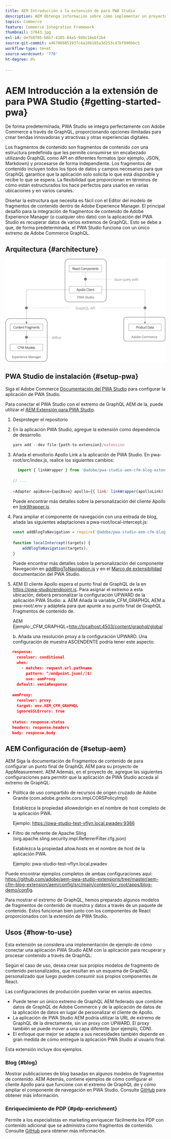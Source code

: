 ```yaml
---
title: AEM Introducción a la extensión de para PWA Studio
description: AEM Obtenga información sobre cómo implementar un proyecto de comercio y contenido sin encabezado de con PWA Studio.
topics: Commerce
feature: Commerce Integration Framework
thumbnail: 37843.jpg
exl-id: de7b8f05-b6b7-4105-84a5-940c16ebf2b4
source-git-commit: a467009851937c4a10b165a3d253c47bf990bbc5
workflow-type: tm+mt
source-wordcount: '770'
ht-degree: 0%

---
```


# AEM Introducción a la extensión de para PWA Studio {#getting-started-pwa}

De forma predeterminada, PWA Studio se integra perfectamente con Adobe Commerce a través de GraphQL, proporcionando opciones ilimitadas para crear tiendas innovadoras y atractivas y otras experiencias digitales.

Los fragmentos de contenido son fragmentos de contenido con una estructura predefinida que les permite consumirse sin encabezado utilizando GraphQL como API en diferentes formatos (por ejemplo, JSON, Markdown) y procesarse de forma independiente. Los fragmentos de contenido incluyen todos los tipos de datos y campos necesarios para que GraphQL garantice que la aplicación solo solicita lo que está disponible y recibe lo que se espera. La flexibilidad que proporcionan en términos de cómo están estructurados los hace perfectos para usarlos en varias ubicaciones y en varios canales.

Diseñar la estructura que necesita es fácil con el Editor del modelo de fragmentos de contenido dentro de Adobe Experience Manager. El principal desafío para la integración de fragmentos de contenido de Adobe Experience Manager (o cualquier otro dato) con la aplicación del PWA Studio es recuperar datos de varios extremos de GraphQL. Esto se debe a que, de forma predeterminada, el PWA Studio funciona con un único extremo de Adobe Commerce GraphQL.

## Arquitectura {#architecture}

![arquitectura sin encabezado de PWA](/help/commerce/cif/assets/pwa-studio/PWA-Studio_Architecture.png)

## PWA Studio de instalación {#setup-pwa}

Siga el Adobe Commerce [Documentación del PWA Studio](https://developer.adobe.com/commerce/pwa-studio/tutorials/) para configurar la aplicación de PWA Studio.

Para conectar el PWA Studio con el extremo de GraphQL AEM de la, puede utilizar el [AEM Extensión para PWA Studio](https://github.com/adobe/aem-pwa-studio-extensions).

1. Desproteger el repositorio

1. En la aplicación PWA Studio, agregue la extensión como dependencia de desarrollo.

   ```javascript
   yarn add --dev file:{path-to-extension}/extension
   ```

1. Añada el envoltorio Apollo Link a la aplicación de PWA Studio. En pwa-root/src/index.js, realice los siguientes cambios:

   ```javascript
     import { linkWrapper } from '@adobe/pwa-studio-aem-cfm-blog-extension';
   
   // ...
   
   <Adapter apiBase={apiBase} apollo={{ link: linkWrapper(apolloLink) }} store={store}>
   ```

   Puede encontrar más detalles sobre la personalización del cliente Apollo en [linkWrapper.js](https://github.com/adobe/aem-pwa-studio-extensions/blob/master/aem-cfm-blog-extension/extension/src/linkWrapper.js).

1. Para ampliar el componente de navegación con una entrada de blog, añada las siguientes adaptaciones a pwa-root/local-intercept.js:

   ```javascript
   const addBlogToNavigation = require('@adobe/pwa-studio-aem-cfm-blog-extension/src/addBlogToNavigation');
   
   function localIntercept(targets) {
       addBlogToNavigation(targets);
   }    
   ```

   Puede encontrar más detalles sobre la personalización del componente Navegación en [addBlogToNavigation.js](https://github.com/adobe/aem-pwa-studio-extensions/blob/master/aem-cfm-blog-extension/extension/src/addBlogToNavigation.js) y en el [Marco de extensibilidad](https://developer.adobe.com/commerce/pwa-studio/guides/general-concepts/extensibility/) documentación del PWA Studio.

1. AEM El cliente Apollo espera el punto final de GraphQL de la en <https://pwa-studio/endpoint.js>. Para asignar el extremo a esta ubicación, deberá personalizar la configuración UPWARD de la aplicación PWA Studio: a. AEM Añada la variable_CFM_GRAPHQL AEM a pwa-root/.env y adáptela para que apunte a su punto final de GraphQL Fragmentos de contenido de.

   AEM Ejemplo:_CFM_GRAPHQL=<http://localhost:4503/content/graphql/global>

   b. Añada una resolución proxy a la configuración UPWARD. Una configuración de muestra ASCENDENTE podría tener este aspecto:

```json
   response:
     resolver: conditional
     when:
       - matches: request.url.pathname
         pattern: ^/endpoint.json(/|$)
         use: aemProxy
     default: veniaResponse

   aemProxy:
     resolver: proxy
     target: env.AEM_CFM_GRAPHQL
     ignoreSSLErrors: true

   status: response.status
   headers: response.headers
   body: response.body
```

## AEM Configuración de {#setup-aem}

AEM Siga la documentación de Fragmentos de contenido de para configurar un punto final de GraphQL AEM para su proyecto de AppMeasurement. AEM Además, en el proyecto de, agregue las siguientes configuraciones para permitir que la aplicación de PWA Studio acceda al extremo de GraphQL:

* Política de uso compartido de recursos de origen cruzado de Adobe Granite (com.adobe.granite.cors.impl.CORSPolicyImpl)

   Establezca la propiedad allowedorigin en el nombre de host completo de la aplicación PWA.

   Ejemplo:  <https://pwa-studio-test-vflyn.local.pwadev:9366>

* Filtro de referente de Apache Sling (org.apache.sling.security.impl.ReferrerFilter.cfg.json)

   Establezca la propiedad allow.hosts en el nombre de host de la aplicación PWA.

   Ejemplo: pwa-studio-test-vflyn.local.pwadev

Puede encontrar ejemplos completos de ambas configuraciones aquí: <https://github.com/adobe/aem-pwa-studio-extensions/tree/master/aem-cfm-blog-extension/aem/config/src/main/content/jcr_root/apps/blog-demo/config>.

Para mostrar el extremo de GraphQL, hemos preparado algunos modelos de fragmentos de contenido de muestra y datos a través de un paquete de contenido. Estos funcionan bien junto con los componentes de React proporcionados con la extensión de PWA Studio.

## Usos {#how-to-use}

Esta extensión se considera una implementación de ejemplo de cómo conectar una aplicación PWA Studio AEM con la aplicación para recuperar y procesar contenido a través de GraphQL.

Según el caso de uso, desea crear sus propios modelos de fragmento de contenido personalizados, que resultan en un esquema de GraphQL personalizado que luego pueden consumir sus propios componentes de React.

Las configuraciones de producción pueden variar en varios aspectos.

* Puede tener un único extremo de GraphQL AEM federado que combine datos de GraphQL de Adobe Commerce y de la aplicación de datos de la aplicación de datos en lugar de personalizar el cliente de Apollo.
* La aplicación de PWA Studio AEM podría utilizar la URL de extremo de GraphQL de la directamente, sin un proxy con UPWARD. El proxy también se puede mover a una capa diferente (por ejemplo, CDN).
* El enfoque que mejor se adapte a sus necesidades también depende en gran medida de cómo entregue la aplicación PWA Studio al usuario final.

Esta extensión incluye dos ejemplos.

### Blog {#blog}

Mostrar publicaciones de blog basadas en algunos modelos de fragmentos de contenido. AEM Además, contiene ejemplos de cómo configurar el cliente Apollo para que funcione con el extremo de GraphQL de y cómo ampliar el componente de navegación en PWA Studio. Consulte [GitHub](https://github.com/adobe/aem-pwa-studio-extensions/tree/master/aem-cfm-blog-extension) para obtener más información.

### Enriquecimiento de PDP {#pdp-enrichment}

Permite a los especialistas en marketing enriquecer fácilmente los PDP con contenido adicional que se administra como fragmentos de contenido.  Consulte [GitHub](https://github.com/adobe/aem-pwa-studio-extensions/tree/master/aem-cif-product-page-extension) para obtener más información.
